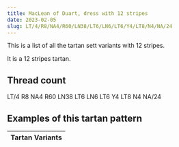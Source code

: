```yaml
---
title: MacLean of Duart, dress with 12 stripes
date: 2023-02-05
slug: LT/4/R8/NA4/R60/LN38/LT6/LN6/LT6/Y4/LT8/N4/NA/24
---
```

This is a list of all the tartan sett variants with 12 stripes.

It is a 12 stripes tartan.


## Thread count
LT/4 R8 NA4 R60 LN38 LT6 LN6 LT6 Y4 LT8 N4 NA/24

## Examples of this tartan pattern

| Tartan Variants |
|---------------|
